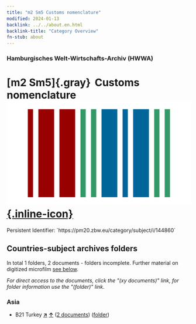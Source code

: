 ```yaml
---
title: "m2 Sm5 Customs nomenclature"
modified: 2024-01-13
backlink: ../../about.en.html
backlink-title: "Category Overview"
fn-stub: about
---
```


### Hamburgisches Welt-Wirtschafts-Archiv (HWWA)

# [m2 Sm5]{.gray}&#8201; Customs nomenclature &#160; [![Wikidata](/images/Wikidata-logo.svg "Wikidata"){.inline-icon}](http://www.wikidata.org/entity/Q104700314)

<div class="hint">Persistent Identifier: `https://pm20.zbw.eu/category/subject/i/144860`</div>







## Countries-subject archives folders







In total 1 folders, 2 documents - folders incomplete. Further material on digitized microfilm [see below](#filmsections).

_For direct access to the documents, click the "(xy documents)" link, for folder information use the "(folder)" link._



### Asia

- B21 Turkey [**&nearr;**](../../../geo/i/141111/about.en.html "Turkey (all folders)") [**&uarr;**](../../../geo/about.en.html#B21 "Country category system") (<a href="https://pm20.zbw.eu/iiifview/folder/sh/141111,144860" title="about: Turkey : Customs nomenclature" target="_blank">2 documents</a>) ([folder](../../../../folder/sh/1411xx/141111/1448xx/144860/about.en.html))



<a id="filmsections" />













